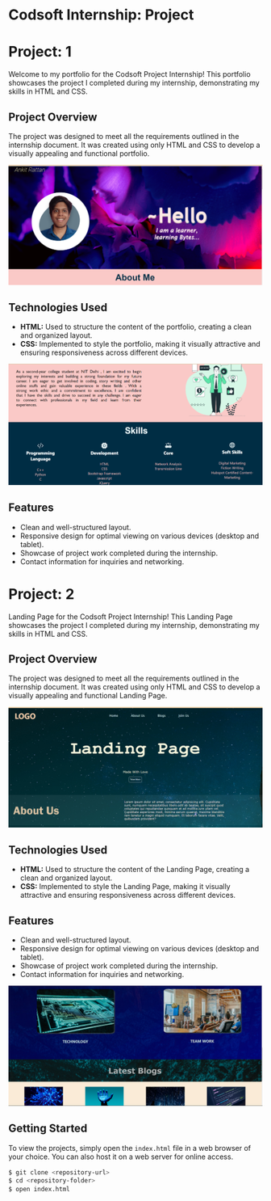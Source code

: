# Codsoft Internship: Project

# Project: 1 
Welcome to my portfolio for the Codsoft Project Internship! This portfolio showcases the project I completed during my internship, demonstrating my skills in HTML and CSS.

## Project Overview

The project was designed to meet all the requirements outlined in the internship document. It was created using only HTML and CSS to develop a visually appealing and functional portfolio.

![home](https://github.com/Ankit-Rattan/CodSoft/blob/main/Task-1/images/home-screenshot.png?raw=true)

## Technologies Used

- **HTML:** Used to structure the content of the portfolio, creating a clean and organized layout.
- **CSS:** Implemented to style the portfolio, making it visually attractive and ensuring responsiveness across different devices.
  
![btw](https://github.com/Ankit-Rattan/CodSoft/blob/main/Task-1/images/bte-screenshot.png?raw=true)
## Features

- Clean and well-structured layout.
- Responsive design for optimal viewing on various devices (desktop and tablet).
- Showcase of project work completed during the internship.
- Contact information for inquiries and networking.


# Project: 2 
Landing Page for the Codsoft Project Internship! This Landing Page showcases the project I completed during my internship, demonstrating my skills in HTML and CSS.

## Project Overview

The project was designed to meet all the requirements outlined in the internship document. It was created using only HTML and CSS to develop a visually appealing and functional Landing Page.

![home](https://github.com/Ankit-Rattan/CodSoft/blob/main/Task-2/images/t-2-img-main.png)

## Technologies Used

- **HTML:** Used to structure the content of the Landing Page, creating a clean and organized layout.
- **CSS:** Implemented to style the Landing Page, making it visually attractive and ensuring responsiveness across different devices.
  
## Features

- Clean and well-structured layout.
- Responsive design for optimal viewing on various devices (desktop and tablet).
- Showcase of project work completed during the internship.
- Contact information for inquiries and networking.

![btw](https://github.com/Ankit-Rattan/CodSoft/blob/main/Task-2/images/t-2-img.png)

## Getting Started

To view the projects, simply open the `index.html` file in a web browser of your choice. You can also host it on a web server for online access.

```bash
$ git clone <repository-url>
$ cd <repository-folder>
$ open index.html
